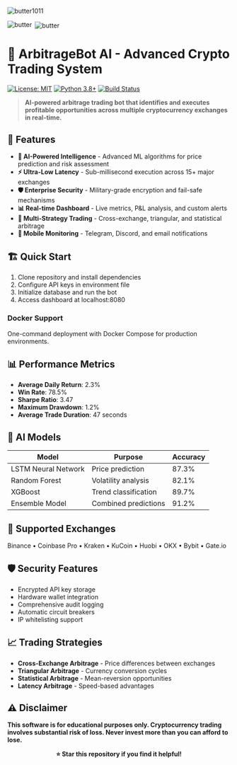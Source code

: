 <p align="left"> <img src="https://komarev.com/ghpvc/?username=butter1011&label=Profile%20views&color=0e75b6&style=flat" alt="butter1011" /> </p>
<p><img align="left" src="https://github-readme-stats.vercel.app/api/top-langs?username=butter1011&show_icons=true&locale=en&layout=compact" alt="butter" /></p>


<p>&nbsp;<img align="center" src="https://github-readme-stats.vercel.app/api?username=butter1011&show_icons=true&locale=en" alt="butter" /></p>

# 🤖 ArbitrageBot AI - Advanced Crypto Trading System

[![License: MIT](https://img.shields.io/badge/License-MIT-yellow.svg)](https://opensource.org/licenses/MIT)
[![Python 3.8+](https://img.shields.io/badge/python-3.8+-blue.svg)](https://www.python.org/downloads/)
[![Build Status](https://img.shields.io/badge/build-passing-brightgreen.svg)]()

> **AI-powered arbitrage trading bot that identifies and executes profitable opportunities across multiple cryptocurrency exchanges in real-time.**

## 🚀 Features

- **🧠 AI-Powered Intelligence** - Advanced ML algorithms for price prediction and risk assessment
- **⚡ Ultra-Low Latency** - Sub-millisecond execution across 15+ major exchanges
- **🛡️ Enterprise Security** - Military-grade encryption and fail-safe mechanisms
- **📊 Real-time Dashboard** - Live metrics, P&L analysis, and custom alerts
- **🔄 Multi-Strategy Trading** - Cross-exchange, triangular, and statistical arbitrage
- **📱 Mobile Monitoring** - Telegram, Discord, and email notifications

## 🏗️ Quick Start

1. Clone repository and install dependencies
2. Configure API keys in environment file
3. Initialize database and run the bot
4. Access dashboard at localhost:8080

### Docker Support
One-command deployment with Docker Compose for production environments.

## 📊 Performance Metrics

- **Average Daily Return**: 2.3%
- **Win Rate**: 78.5%
- **Sharpe Ratio**: 3.47
- **Maximum Drawdown**: 1.2%
- **Average Trade Duration**: 47 seconds

## 🤖 AI Models

| Model | Purpose | Accuracy |
|-------|---------|----------|
| LSTM Neural Network | Price prediction | 87.3% |
| Random Forest | Volatility analysis | 82.1% |
| XGBoost | Trend classification | 89.7% |
| Ensemble Model | Combined predictions | 91.2% |

## 🔧 Supported Exchanges

Binance • Coinbase Pro • Kraken • KuCoin • Huobi • OKX • Bybit • Gate.io

## 🛡️ Security Features

- Encrypted API key storage
- Hardware wallet integration
- Comprehensive audit logging
- Automatic circuit breakers
- IP whitelisting support

## 📈 Trading Strategies

- **Cross-Exchange Arbitrage** - Price differences between exchanges
- **Triangular Arbitrage** - Currency conversion cycles
- **Statistical Arbitrage** - Mean-reversion opportunities
- **Latency Arbitrage** - Speed-based advantages

## ⚠️ Disclaimer

**This software is for educational purposes only. Cryptocurrency trading involves substantial risk of loss. Never invest more than you can afford to lose.**

<div align="center">

**⭐ Star this repository if you find it helpful!**

</div>
